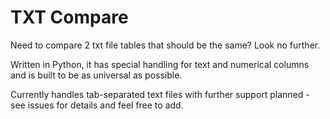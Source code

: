 # TXT Compare

Need to compare 2 txt file tables that should be the same?  Look no further.

Written in Python, it has special handling for text and numerical columns and is built to be as universal as possible.

Currently handles tab-separated text files with further support planned - see issues for details and feel free to add.